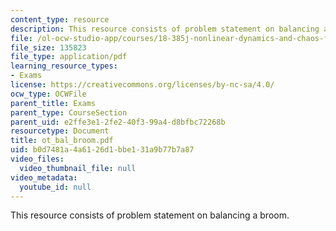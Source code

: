 ```yaml
---
content_type: resource
description: This resource consists of problem statement on balancing a broom.
file: /ol-ocw-studio-app/courses/18-385j-nonlinear-dynamics-and-chaos-fall-2004/b0d7481a4a6126d1bbe131a9b77b7a87_ot_bal_broom.pdf
file_size: 135823
file_type: application/pdf
learning_resource_types:
- Exams
license: https://creativecommons.org/licenses/by-nc-sa/4.0/
ocw_type: OCWFile
parent_title: Exams
parent_type: CourseSection
parent_uid: e2ffe3e1-2fe2-40f3-99a4-d8bfbc72268b
resourcetype: Document
title: ot_bal_broom.pdf
uid: b0d7481a-4a61-26d1-bbe1-31a9b77b7a87
video_files:
  video_thumbnail_file: null
video_metadata:
  youtube_id: null
---
```

This resource consists of problem statement on balancing a broom.